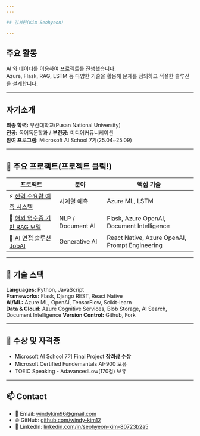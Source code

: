 ```yaml
--- 
---

## 김서현(Kim Seohyeon)

---
```


## 주요 활동
AI 와 데이터를 이용하여 프로젝트를 진행했습니다.<br>
Azure, Flask, RAG, LSTM 등 다양한 기술을 활용해 문제를 정의하고 적절한 솔루션을 설계합니다.

---

## 자기소개
**최종 학력:** 부산대학교(Pusan National University)<br>
**전공:** 독어독문학과 / **부전공:** 미디어커뮤니케이션<br>
**참여 프로그램:** Microsoft AI School 7기(25.04~25.09)

---
## 📘 주요 프로젝트(프로젝트 클릭!)

| 프로젝트 | 분야 | 핵심 기술 |
|-----------|--------|------------|
| ⚡ [전력 수요량 예측 시스템](./projects/power_demand_forecast.md) | 시계열 예측 | Azure ML, LSTM |
| 💬 [해외 영수증 기반 RAG 모델](./projects/receipt_analyzer.md) | NLP / Document AI | Flask, Azure OpenAI, Document Intelligence |
| 🤖 [AI 면접 솔루션 JobAI](./projects/jobai.md) | Generative AI | React Native, Azure OpenAI, Prompt Engineering |

---

## 🧠 기술 스택

**Languages:** Python, JavaScript  
**Frameworks:** Flask, Django REST, React Native  
**AI/ML:** Azure ML, OpenAI, TensorFlow, Scikit-learn  
**Data & Cloud:** Azure Cognitive Services, Blob Storage, AI Search, Document Intelligence
**Version Control:** Github, Fork

---

## 🏅 수상 및 자격증
- Microsoft AI School 7기 Final Project **장려상 수상**
- Microsoft Certified Fundemantals AI-900 보유
- TOEIC Speaking - AdavancedLow(170점) 보유

---

## 📫 Contact
- 📧 Email: windykim96@gmail.com  
- 🌐 GitHub: [github.com/windy-kim12](https://github.com/windy-kim12)  
- 💼 LinkedIn: [linkedin.com/in/seohyeon-kim-80723b2a5](www.linkedin.com/in/seohyeon-kim-80723b2a5)  

